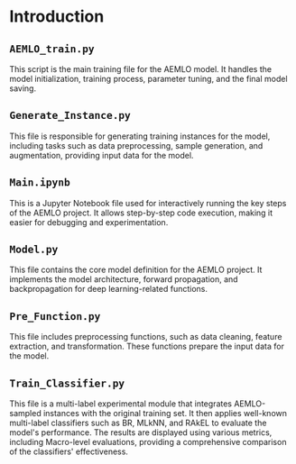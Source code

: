 # Introduction

## `AEMLO_train.py`
This script is the main training file for the AEMLO model. It handles the model initialization, training process, parameter tuning, and the final model saving.

## `Generate_Instance.py`
This file is responsible for generating training instances for the model, including tasks such as data preprocessing, sample generation, and augmentation, providing input data for the model.

## `Main.ipynb`
This is a Jupyter Notebook file used for interactively running the key steps of the AEMLO project. It allows step-by-step code execution, making it easier for debugging and experimentation.

## `Model.py`
This file contains the core model definition for the AEMLO project. It implements the model architecture, forward propagation, and backpropagation for deep learning-related functions.

## `Pre_Function.py`
This file includes preprocessing functions, such as data cleaning, feature extraction, and transformation. These functions prepare the input data for the model.

## `Train_Classifier.py`
This file is a multi-label experimental module that integrates AEMLO-sampled instances with the original training set. It then applies well-known multi-label classifiers such as BR, MLkNN, and RAkEL to evaluate the model's performance. The results are displayed using various metrics, including Macro-level evaluations, providing a comprehensive comparison of the classifiers' effectiveness.

